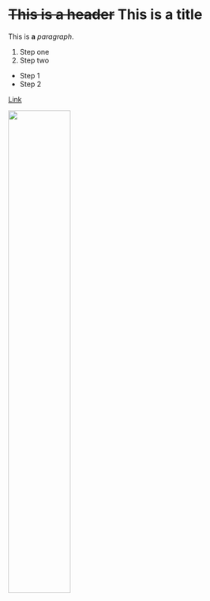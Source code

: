# ~~This is a header~~ This is a title
This is __a__ _paragraph_.

1. Step one
2. Step two

- Step 1
- Step 2

[Link](https://aldaroncs.github.io)

<image width="50%" src="https://aldaroncs.github.io/light_background.png"></image>
